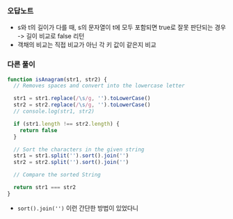 ### 오답노트
- s와 t의 길이가 다를 때, s의 문자열이 t에 모두 포함되면 true로 잘못 판단되는 경우
  -> 길이 비교로 false 리턴
- 객채의 비교는 직접 비교가 아닌 각 키 값이 같은지 비교


### 다른 풀이
```js
function isAnagram(str1, str2) {
  // Removes spaces and convert into the lowercase letter

  str1 = str1.replace(/\s/g, '').toLowerCase()
  str2 = str2.replace(/\s/g, '').toLowerCase()
  // console.log(str1, str2)

  if (str1.length !== str2.length) {
    return false
  }

  // Sort the characters in the given string
  str1 = str1.split('').sort().join('')
  str2 = str2.split('').sort().join('')

  // Compare the sorted String

  return str1 === str2
}
```
- `sort().join('')` 이런 간단한 방법이 있었다니​
